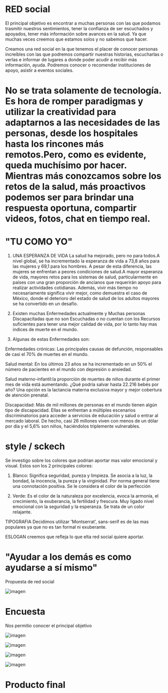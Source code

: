 # RED social

El principal objetivo es encontrar a muchas personas con las que podamos trasmitir nuestros sentimientos, tener la confianza de ser escuchados y apoyados, tener más información sobre avances en la salud. Ya que muchas veces creemos que estamos solos y no sabemos que hacer.

Creamos una red social en la que tenemos el placer de conocer personas increíbles con las que podremos compartir nuestras historias, escucharlas o verlas e informar de lugares a donde poder acudir a recibir más información, ayuda.
Podremos conocer o recomendar instituciones de apoyo, asistir a eventos sociales.

# No se trata solamente de tecnología. Es hora de romper paradigmas y utilizar la creatividad para adaptarnos a las necesidades de las personas, desde los hospitales hasta los rincones más remotos.Pero, como es evidente, queda muchísimo por hacer. Mientras más conozcamos sobre los retos de la salud, más proactivos podemos ser para brindar una respuesta oportuna, compartir videos, fotos, chat en tiempo real.


# "TU COMO YO"

1. UNA ESPERANZA DE VIDA
La salud ha mejorado, pero no para todos.A nivel global, se ha incrementado la esperanza de vida a 73,8 años para las mujeres y 69,1 para los hombres. A pesar de esta diferencia, las mujeres se enfrentan a peores condiciones de salud.A mayor esperanza de vida, mayores retos para los sistemas de salud, particularmente en países con una gran proporción de ancianos que requerirán apoyo para realizar actividades cotidianas. Además, vivir más tiempo no necesariamente significa vivir mejor, como demuestra el caso de México, donde el deterioro del estado de salud de los adultos mayores se ha convertido en un desafío.

2. Existen muchas Enfermedades actualmente y Muchas personas Discapacitadas que no son Escuchadas o no cuentan con los Recursos suficientes para tener una mejor calidad de vida, por lo tanto hay mas indices de muerte en el mundo.

3. Algunas de estas Enfermedades son:

Enfermedades crónicas: Las principales causas de defunción, responsables de casi el 70% de muertes en el mundo.

Salud mental: En los últimos 23 años se ha incrementado en un 50% el número de pacientes en el mundo con depresión o ansiedad.

Salud materno-infantil:la proporción de muertes de niños durante el primer mes de vida está aumentando. ¿Qué podría salvar hasta 22.216 bebés por año? Una opción es la lactancia materna exclusiva mayor y mejor cobertura de atención prenatal.

Discapacidad: Más de mil millones de personas en el mundo tienen algún tipo de discapacidad. Ellas se enfrentan a múltiples escenarios discriminatorios para acceder a servicios de educación y salud o entrar al mercado laboral. De hecho, casi 26 millones viven con menos de un dólar por día y el 5,6% son niños, haciéndolos triplemente vulnerables.



# style / sckech

Se investigo sobre los colores que podrian aportar mas valor emocional y visual.
Estos son los 2 principales colores:

1. Blanco: Significa seguridad, pureza y limpieza. Se asocia a la luz, la bondad, la inocencia, la pureza y la virginidad. Por norma general tiene una connotación positiva. Se le considera el color de la perfección

2. Verde: Es el color de la naturaleza por excelencia, evoca la armonía, el crecimiento, la exuberancia, la fertilidad y frescura. Muy ligado nivel emocional con la seguridad y la esperanza. Se trata de un color relajante.

TIPOGRAFIA
Decidimos utilizar 'Montserrat', sans-serif es de las mas populares ya que no es tan formal ni exuberante.


ESLOGAN
creemos que refleja lo que elta red social quiere aportar.

# "Ayudar a los demás es como ayudarse a sí mismo"


Propuesta de red social



![imagen](../assets/images/skc.png)



# Encuesta

Nos permitio conocer el principal objetivo

![imagen ](../assets/images/1.png)



![imagen ](../assets/images/2.png)



![imagen ](../assets/images/3.png)



![imagen ](../assets/images/4.png)





# Producto final
